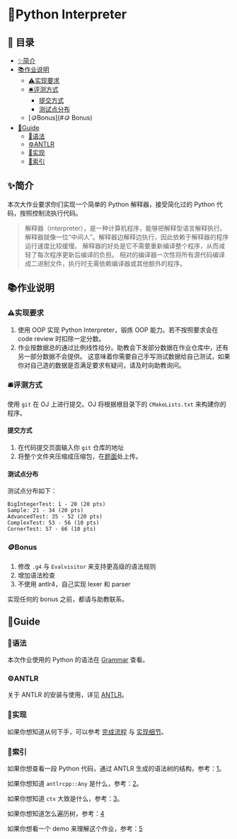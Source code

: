 # 🐍Python Interpreter

## 🧾 目录

- [✨简介](#✨简介)
- [📚作业说明](#📚作业说明)
  - [⚠️实现要求](#⚠️实现要求)
  - [🛎️评测方式](#🛎️评测方式)
    - [提交方式](#提交方式)
    - [测试点分布](#测试点分布)
  - [🪙Bonus](#🪙 Bonus)
- [📝Guide](#📝Guide)
  - [📄语法](#📄语法)
  - [⚙️ANTLR](#⚙️ANTLR)
  - [🧪实现](#🧪实现)
  - [📇索引](#📇索引)

## ✨简介

本次大作业要求你们实现一个简单的 Python 解释器，接受简化过的 Python 代码，按照控制流执行代码。

> 解释器（interpreter），是一种计算机程序，能够把解释型语言解释执行。
> 解释器就像一位“中间人”。解释器边解释边执行，因此依赖于解释器的程序运行速度比较缓慢。
> 解释器的好处是它不需要重新编译整个程序，从而减轻了每次程序更新后编译的负担。
> 相对的编译器一次性将所有源代码编译成二进制文件，执行时无需依赖编译器或其他额外的程序。

## 📚作业说明

### ⚠️实现要求

1. 使用 OOP 实现 Python Interpreter，锻炼 OOP 能力。若不按照要求会在 code review 时扣除一定分数。
2. 作业按数据总的通过比例线性给分。助教会下发部分数据在作业仓库中，还有另一部分数据不会提供。
   这意味着你需要自己手写测试数据给自己测试，如果你对自己造的数据是否满足要求有疑问，请及时向助教询问。

### 🛎️评测方式

使用 `git` 在 OJ 上进行提交。OJ 将根据根目录下的 `CMakeLists.txt` 来构建你的程序。

#### 提交方式

1. 在代码提交页面输入你 `git` 仓库的地址
2. 将整个文件夹压缩成压缩包，在[题面](https://acm.sjtu.edu.cn/OnlineJudge/problem?problem_id=1738)处上传。

#### 测试点分布

测试点分布如下：

```text
BigIntegerTest: 1 - 20 (20 pts)
Sample: 21 - 34 (20 pts)
AdvancedTest: 35 - 52 (20 pts)
ComplexTest: 53 - 56 (10 pts)
CornerTest: 57 - 66 (10 pts)
```

### 🪙Bonus

1. 修改 `.g4` 与 `Evalvisitor` 来支持更高级的语法规则
2. 增加语法检查
3. 不使用 antlr4，自己实现 lexer 和 parser

实现任何的 bonus 之前，都请与助教联系。

## 📝Guide

### 📄语法

本次作业使用的 Python 的语法在 [Grammar](docs/grammar.md) 查看。

### ⚙️ANTLR

关于 ANTLR 的安装与使用，详见 [ANTLR](docs/antlr_guide.md)。

### 🧪实现

如果你想知道从何下手，可以参考 [完成流程](docs/workflow_details.md) 与 [实现细节](docs/implementation_details.md)。

### 📇索引

如果你想查看一段 Python 代码，通过 ANTLR 生成的语法树的结构，参考：[1](docs/antlr_guide.md#antlr-配置)。

如果你想知道 `antlrcpp::Any` 是什么，参考：[2](docs/workflow_details.md#神奇的-antlrcppany)。

如果你想知道 `ctx` 大致是什么，参考：[3](docs/implementation_details.pdf)。

如果你想知道怎么遍历树，参考：[4](docs/workflow_details.md#step-3-完成-srcevalvisitorh)

如果你想看一个 demo 来理解这个作业，参考：[5](https://github.com/ACMClassCourse-2021/Apple-Pie-Interpreter/tree/ce35e602c6eba79cddbac0fe0f6830b14b4a8039)
